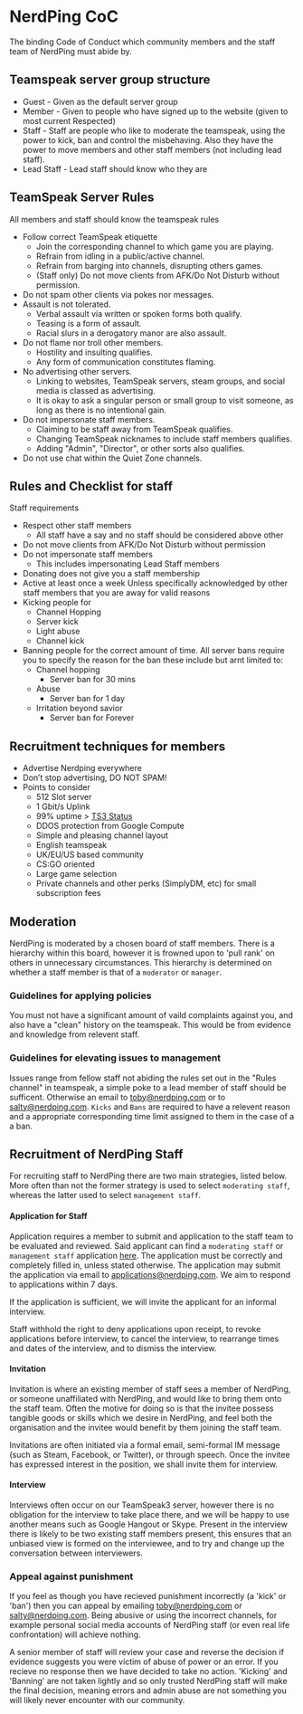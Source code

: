 # NerdPing CoC
The binding Code of Conduct which community members and the staff team of NerdPing must abide by.

## Teamspeak server group structure
- Guest - Given as the default server group
- Member - Given to people who have signed up to the website (given to most current Respected)
- Staff - Staff are people who like to moderate the teamspeak, using the power to kick, ban and control the misbehaving. Also they have the power to move members and other staff members (not including lead staff).
- Lead Staff - Lead staff should know who they are

## TeamSpeak Server Rules
All members and staff should know the teamspeak rules 

- Follow correct TeamSpeak etiquette
  - Join the corresponding channel to which game you are playing.
  - Refrain from idling in a public/active channel.
  - Refrain from barging into channels, disrupting others games.
  - (Staff only) Do not move clients from AFK/Do Not Disturb without permission.
- Do not spam other clients via pokes nor messages.
- Assault is not tolerated.
  - Verbal assault via written or spoken forms both qualify.
  - Teasing is a form of assault.
  - Racial slurs in a derogatory manor are also assault.
- Do not flame nor troll other members.
  - Hostility and insulting qualifies.
  - Any form of communication constitutes flaming.
- No advertising other servers.
  - Linking to websites, TeamSpeak servers, steam groups, and social media is classed as advertising.
  - It is okay to ask a singular person or small group to visit someone, as long as there is no intentional gain.
- Do not impersonate staff members.
  - Claiming to be staff away from TeamSpeak qualifies.
  - Changing TeamSpeak nicknames to include staff members qualifies.
  - Adding "Admin", "Director", or other sorts also qualifies.
- Do not use chat within the Quiet Zone channels.

## Rules and Checklist for staff

Staff requirements 
- Respect other staff members
    - All staff have a say and no staff should be considered above other
- Do not move clients from AFK/Do Not Disturb without permission
- Do not impersonate staff members
   - This includes impersonating Lead Staff members
- Donating does not give you a staff membership
- Active at least once a week 
Unless specifically acknowledged by other staff members that you are away for valid reasons
- Kicking people for 
    - Channel Hopping 
    - Server kick
    - Light abuse 
    - Channel kick
- Banning people for the correct amount of time. All server bans require you to specify the reason for the ban these include but arnt limited to:
  - Channel hopping
     - Server ban for 30 mins
  - Abuse
     - Server ban for 1 day
  - Irritation beyond savior 
     - Server ban for Forever

## Recruitment techniques for members 
- Advertise Nerdping everywhere
- Don’t stop advertising, DO NOT SPAM!
- Points to consider
  - 512 Slot server
  - 1 Gbit/s Uplink
  - 99% uptime > [TS3 Status](http://status.nerdping.com/) 
  - DDOS protection from Google Compute
  - Simple and pleasing channel layout
  - English teamspeak
  - UK/EU/US based community 
  - CS:GO oriented
  - Large game selection
  - Private channels and other perks (SimplyDM, etc) for small subscription fees

## Moderation
NerdPing is moderated by a chosen board of staff members. There is a hierarchy within this board, however it is frowned upon to 'pull rank' on others in unnecessary circumstances. This hierarchy is determined on whether a staff member is that of a `moderator` or `manager`.

### Guidelines for applying policies
You must not have a significant amount of vaild complaints against you, and also have a "clean" history on the teamspeak. This would be from evidence and knowledge from relevent staff. 

### Guidelines for elevating issues to management
Issues range from fellow staff not abiding the rules set out in the "Rules channel" in teamspeak, a simple poke to a lead member of staff should be sufficent. Otherwise an email to [toby@nerdping.com](mail-to://toby@nerdping.com) or to [salty@nerdping.com](mail-to://salty@nerdping.com). `Kicks` and `Bans` are required to have a relevent reason and a appropriate corresponding time limit assigned to them in the case of a a ban.

## Recruitment of NerdPing Staff
For recruiting staff to NerdPing there are two main strategies, listed below. More often than not the former strategy is used to select `moderating staff`, whereas the latter used to select `management staff`.

#### Application for Staff
Application requires a member to submit and application to the staff team to be evaluated and reviewed. Said applicant can find a `moderating staff` or `management staff` application [here](https://github.com/nerdping/forms). The application must be correctly and completely filled in, unless stated otherwise. The application may submit the application via email to [applications@nerdping.com](mail-to://applications@nerdping.com). We aim to respond to applications within 7 days.

If the application is sufficient, we will invite the applicant for an informal interview.

Staff withhold the right to deny applications upon receipt, to revoke applications before interview, to cancel the interview, to rearrange times and dates of the interview, and to dismiss the interview.

#### Invitation
Invitation is where an existing member of staff sees a member of NerdPing, or someone unaffiliated with NerdPing, and would like to bring them onto the staff team. Often the motive for doing so is that the invitee possess tangible goods or skills which we desire in NerdPing, and feel both the organisation and the invitee would benefit by them joining the staff team.

Invitations are often initiated via a formal email, semi-formal IM message (such as Steam, Facebook, or Twitter), or through speech. Once the invitee has expressed interest in the position, we shall invite them for interview.

#### Interview
Interviews often occur on our TeamSpeak3 server, however there is no obligation for the interview to take place there, and we will be happy to use another means such as Google Hangout or Skype. Present in the interview there is likely to be two existing staff members present, this ensures that an unbiased view is formed on the interviewee, and to try and change up the conversation between interviewers.

### Appeal against punishment
If you feel as though you have recieved punishment incorrectly (a 'kick' or 'ban') then you can appeal by emailing [toby@nerdping.com](mail-to://toby@nerdping.com) or [salty@nerdping.com](mail-to://salty@nerdping.com). Being abusive or using the incorrect channels, for example personal social media accounts of NerdPing staff (or even real life confrontation) will achieve nothing.

A senior member of staff will review your case and reverse the decision if evidence suggests you were victim of abuse of power or an error. If you recieve no response then we have decided to take no action. 'Kicking' and 'Banning' are not taken lightly and so only trusted NerdPing staff will make the final decision, meaning errors and admin abuse are not something you will likely never encounter with our community.
